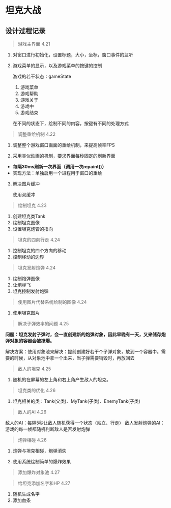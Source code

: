 # 坦克大战

## 设计过程记录

> 游戏主界面 4.21

 1. 对窗口进行初始化，设置标题，大小，坐标，窗口事件的监听

 2. 游戏菜单的显示，以及游戏菜单的按键的控制

    游戏的若干状态：gameState

    1. 游戏菜单
    2. 游戏帮助
    3. 游戏关于
    4. 游戏中
    5. 游戏结束

    在不同的状态下，绘制不同的内容，按键有不同的处理方式

> 调整重绘机制 4.22

   1. 调整整个游戏窗口画面的重绘机制，来提高帧率FPS

   2. 采用类似动画的机制，要求界面每秒固定的刷新界面

   * **每隔30ms刷新一次界面（调用一次repaint()）**
   * 实现方法：单独启用一个进程用于窗口的重绘
   
   3. 解决图片缓冲
      
      使用双缓冲

> 绘制坦克 4.23
   
   1. 创建坦克类Tank
   2. 绘制坦克图像
   3. 设置坦克炮管的指向


> 坦克的四向行走 4.24
  
   1. 控制坦克的四个方向的移动
   2. 控制移动的边界
   
> 坦克发射炮弹 4.24
   
   1. 绘制炮弹图像
   2. 让炮弹飞
   3. 坦克控制发射炮弹
   
> 使用图片代替系统绘制的图像 4.24
   
   1. 使用坦克图片
   
> 解决子弹效率的问题 4.25
   
   **问题：坦克发射子弹时，会一直创建新的炮弹对象，因此早晚有一天，又来储存炮弹对象的容器会被撑爆。**
   
   解决方案：使用对象池来解决：提前创建好若干个子弹对象，放到一个容器中。需要的时候，从对象池中拿一个出来，当子弹需要销毁时，再放回去
     
     
> 敌人的坦克 4.25

   1. 随机的在屏幕的左上角和右上角产生敌人的坦克。
   
> 坦克类的优化 4.26

   1. 坦克相关的类：Tank(父类)、MyTank(子类)、EnemyTank(子类)
   
   
> 敌人的AI 4.26
    
   敌人的AI：每隔5秒让敌人随机获得一个状态（站立、行走）
   敌人发射炮弹的AI：游戏的每一帧都随机判断敌人是否发射炮弹
   
   
> 炮弹相碰 4.26

   1. 炮弹与坦克相碰，炮弹消失
   
   2. 使用系统绘制简单的爆炸效果
   
   
> 添加爆炸对象池 4.27


   
> 给坦克添加名字和HP 4.27

   1. 随机生成名字
   2. 添加血条

> 

   
   
   
   
   
   
   
   
   